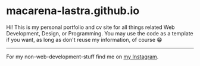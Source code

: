 # macarena-lastra.github.io
Hi! This is my personal portfolio and cv site for all things related Web Development, Design, or Programming.
You may use the code as a template if you want, as long as don't reuse my information, of course 	&#128513;

-------
For my non-web-development-stuff find me on [my Instagram](https://instagram.com/mckarenart).
